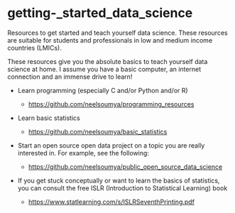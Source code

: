 # getting-_started_data_science


Resources to get started and teach yourself data science. These resources are suitable for students and professionals in low and medium income countries (LMICs). 

These resources give you the absolute basics to teach yourself data science at home. I assume you have a basic computer, an internet connection and an immense drive to learn!

* Learn programming (especially C and/or Python and/or R)

    * https://github.com/neelsoumya/programming_resources 

* Learn basic statistics

    * https://github.com/neelsoumya/basic_statistics

* Start an open source open data project on a topic you are really interested in. For example, see the following:

    * https://github.com/neelsoumya/public_open_source_data_science





* If you get stuck conceptually or want to learn the basics of statistics, you can consult the free ISLR (Introduction to Statistical Learning) book

    * https://www.statlearning.com/s/ISLRSeventhPrinting.pdf
